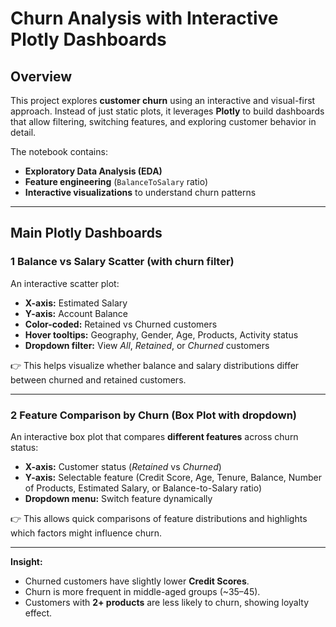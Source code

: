 # Churn Analysis with Interactive Plotly Dashboards

##  Overview
This project explores **customer churn** using an interactive and visual-first approach. Instead of just static plots, it leverages **Plotly** to build dashboards that allow filtering, switching features, and exploring customer behavior in detail.  

The notebook contains:
- **Exploratory Data Analysis (EDA)**
- **Feature engineering** (`BalanceToSalary` ratio)
- **Interactive visualizations** to understand churn patterns  



---

##  Main Plotly Dashboards

### 1️ Balance vs Salary Scatter (with churn filter)
An interactive scatter plot:
- **X-axis:** Estimated Salary  
- **Y-axis:** Account Balance  
- **Color-coded:** Retained vs Churned customers  
- **Hover tooltips:** Geography, Gender, Age, Products, Activity status  
- **Dropdown filter:** View *All*, *Retained*, or *Churned* customers  

👉 This helps visualize whether balance and salary distributions differ between churned and retained customers.

---

### 2️ Feature Comparison by Churn (Box Plot with dropdown)
An interactive box plot that compares **different features** across churn status:
- **X-axis:** Customer status (*Retained* vs *Churned*)  
- **Y-axis:** Selectable feature (Credit Score, Age, Tenure, Balance, Number of Products, Estimated Salary, or Balance-to-Salary ratio)  
- **Dropdown menu:** Switch feature dynamically  

👉 This allows quick comparisons of feature distributions and highlights which factors might influence churn.

---


**Insight:**  
- Churned customers have slightly lower **Credit Scores**.  
- Churn is more frequent in middle-aged groups (~35–45).  
- Customers with **2+ products** are less likely to churn, showing loyalty effect.
